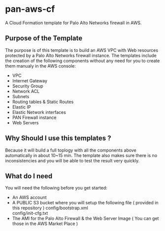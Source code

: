 # pan-aws-cf
A Cloud Formation template for Palo Alto Networks firewall in AWS.

## Purpose of the Template
The purpose is of this template is to build an AWS VPC with Web resources protected by a Palo Alto Networks firewall instance.
The templates include the creation of the following components without any need for you to create them  manualy in the AWS console:
- VPC
- Internet Gateway
- Security Group
- Network ACL
- Subnets
- Routing tables &  Static Routes
- Elastic IP
- Elastic Network interfaces
- PAN Firewall instance
- Web Servers

## Why Should I use this templates ?
Because it will build a full toplogy with all the components above automatically in about 10~15 min.
The template also makes sure there is no inconsistencies and you will be able to test the result very quickly.

## What do I need 
You will need the following before you get started:
- An AWS account
- A PUBLIC S3 bucket where you will setup the following file ( provided in this repository )
config/bootstrap.xml<br/>
config/init-cfg.txt<br/>
- The AMI for the Palo Alto Firewall & the Web Server Image ( You can get those in the AWS Market Place )


